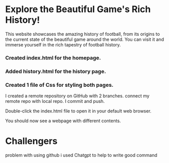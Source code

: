 # Explore the Beautiful Game's Rich History!

This website showcases the amazing history of football, from its origins to the current state of the beautiful game around the world. You can visit it and immerse yourself in the rich tapestry of football history.


### Created index.html for the homepage.
 ### Added history.html for the history page.
 ### Created 1 file of Css for styling both pages.

I created a remote repository on GitHub with 2 branches.
connect my remote repo with local repo.
I commit and push.

Double-click the index.html file to open it in your default web browser.

You should now see a webpage with different contents.

# Challengers
problem with using github
 i used Chatgpt to help to write good command
